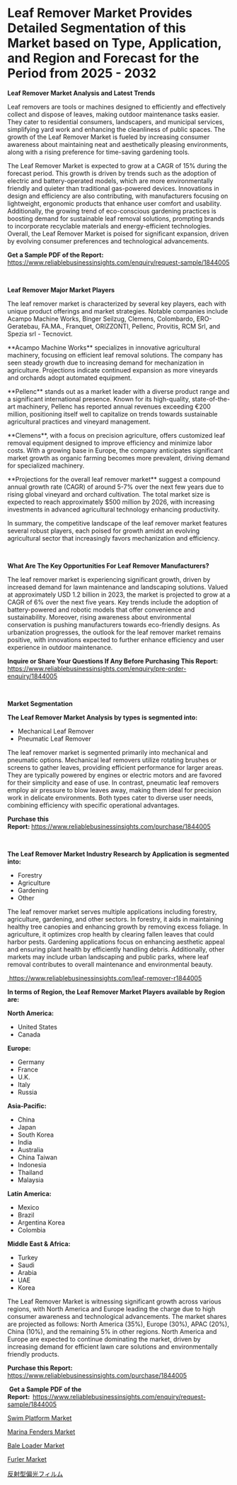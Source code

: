 <p><h1>Leaf Remover Market Provides Detailed Segmentation of this Market based on Type, Application, and Region and Forecast for the Period from 2025 - 2032</h1></p><p><strong>Leaf Remover Market Analysis and Latest Trends</strong></p>
<p><p>Leaf removers are tools or machines designed to efficiently and effectively collect and dispose of leaves, making outdoor maintenance tasks easier. They cater to residential consumers, landscapers, and municipal services, simplifying yard work and enhancing the cleanliness of public spaces. The growth of the Leaf Remover Market is fueled by increasing consumer awareness about maintaining neat and aesthetically pleasing environments, along with a rising preference for time-saving gardening tools.</p><p>The Leaf Remover Market is expected to grow at a CAGR of 15% during the forecast period. This growth is driven by trends such as the adoption of electric and battery-operated models, which are more environmentally friendly and quieter than traditional gas-powered devices. Innovations in design and efficiency are also contributing, with manufacturers focusing on lightweight, ergonomic products that enhance user comfort and usability. Additionally, the growing trend of eco-conscious gardening practices is boosting demand for sustainable leaf removal solutions, prompting brands to incorporate recyclable materials and energy-efficient technologies. Overall, the Leaf Remover Market is poised for significant expansion, driven by evolving consumer preferences and technological advancements.</p></p>
<p><strong>Get a Sample PDF of the Report:&nbsp;</strong> <a href="https://www.reliablebusinessinsights.com/enquiry/request-sample/1844005?utm_campaign=101&utm_medium=2&utm_source=Github&utm_content=ia&utm_term=18022025&utm_id=leaf-remover">https://www.reliablebusinessinsights.com/enquiry/request-sample/1844005</a></p>
<p>&nbsp;</p>
<p><strong>Leaf Remover Major Market Players</strong></p>
<p><p>The leaf remover market is characterized by several key players, each with unique product offerings and market strategies. Notable companies include Acampo Machine Works, Binger Seilzug, Clemens, Colombardo, ERO-Geratebau, FA.MA., Franquet, ORIZZONTI, Pellenc, Provitis, RCM Srl, and Spezia srl - Tecnovict.</p><p>**Acampo Machine Works** specializes in innovative agricultural machinery, focusing on efficient leaf removal solutions. The company has seen steady growth due to increasing demand for mechanization in agriculture. Projections indicate continued expansion as more vineyards and orchards adopt automated equipment.</p><p>**Pellenc** stands out as a market leader with a diverse product range and a significant international presence. Known for its high-quality, state-of-the-art machinery, Pellenc has reported annual revenues exceeding €200 million, positioning itself well to capitalize on trends towards sustainable agricultural practices and vineyard management.</p><p>**Clemens**, with a focus on precision agriculture, offers customized leaf removal equipment designed to improve efficiency and minimize labor costs. With a growing base in Europe, the company anticipates significant market growth as organic farming becomes more prevalent, driving demand for specialized machinery. </p><p>**Projections for the overall leaf remover market** suggest a compound annual growth rate (CAGR) of around 5-7% over the next few years due to rising global vineyard and orchard cultivation. The total market size is expected to reach approximately $500 million by 2026, with increasing investments in advanced agricultural technology enhancing productivity.</p><p>In summary, the competitive landscape of the leaf remover market features several robust players, each poised for growth amidst an evolving agricultural sector that increasingly favors mechanization and efficiency.</p></p>
<p>&nbsp;</p>
<p><strong>What Are The Key Opportunities For Leaf Remover Manufacturers?</strong></p>
<p><p>The leaf remover market is experiencing significant growth, driven by increased demand for lawn maintenance and landscaping solutions. Valued at approximately USD 1.2 billion in 2023, the market is projected to grow at a CAGR of 6% over the next five years. Key trends include the adoption of battery-powered and robotic models that offer convenience and sustainability. Moreover, rising awareness about environmental conservation is pushing manufacturers towards eco-friendly designs. As urbanization progresses, the outlook for the leaf remover market remains positive, with innovations expected to further enhance efficiency and user experience in outdoor maintenance.</p></p>
<p><strong>Inquire or Share Your Questions If Any Before Purchasing This Report:</strong> <a href="https://www.reliablebusinessinsights.com/enquiry/pre-order-enquiry/1844005?utm_campaign=101&utm_medium=2&utm_source=Github&utm_content=ia&utm_term=18022025&utm_id=leaf-remover">https://www.reliablebusinessinsights.com/enquiry/pre-order-enquiry/1844005</a></p>
<p>&nbsp;</p>
<p><strong>Market Segmentation</strong></p>
<p><strong>The Leaf Remover Market Analysis by types is segmented into:</strong></p>
<p><ul><li>Mechanical Leaf Remover</li><li>Pneumatic Leaf Remover</li></ul></p>
<p><p>The leaf remover market is segmented primarily into mechanical and pneumatic options. Mechanical leaf removers utilize rotating brushes or screens to gather leaves, providing efficient performance for larger areas. They are typically powered by engines or electric motors and are favored for their simplicity and ease of use. In contrast, pneumatic leaf removers employ air pressure to blow leaves away, making them ideal for precision work in delicate environments. Both types cater to diverse user needs, combining efficiency with specific operational advantages.</p></p>
<p><strong>Purchase this Report:&nbsp;</strong><a href="https://www.reliablebusinessinsights.com/purchase/1844005?utm_campaign=101&utm_medium=2&utm_source=Github&utm_content=ia&utm_term=18022025&utm_id=leaf-remover">https://www.reliablebusinessinsights.com/purchase/1844005</a></p>
<p>&nbsp;</p>
<p><strong>The Leaf Remover Market Industry Research by Application is segmented into:</strong></p>
<p><ul><li>Forestry</li><li>Agriculture</li><li>Gardening</li><li>Other</li></ul></p>
<p><p>The leaf remover market serves multiple applications including forestry, agriculture, gardening, and other sectors. In forestry, it aids in maintaining healthy tree canopies and enhancing growth by removing excess foliage. In agriculture, it optimizes crop health by clearing fallen leaves that could harbor pests. Gardening applications focus on enhancing aesthetic appeal and ensuring plant health by efficiently handling debris. Additionally, other markets may include urban landscaping and public parks, where leaf removal contributes to overall maintenance and environmental beauty.</p></p>
<p><a href="https://www.reliablebusinessinsights.com/leaf-remover-r1844005?utm_campaign=101&utm_medium=2&utm_source=Github&utm_content=ia&utm_term=18022025&utm_id=leaf-remover">&nbsp;https://www.reliablebusinessinsights.com/leaf-remover-r1844005</a></p>
<p><strong>In terms of Region, the Leaf Remover Market Players available by Region are:</strong></p>
<p>
    <p> <strong> North America: </strong>
        <ul>
            <li>United States</li>
            <li>Canada</li>
        </ul>
        </p> 
    <p> <strong> Europe: </strong>
        <ul>
            <li>Germany</li>
            <li>France</li>
            <li>U.K.</li>
            <li>Italy</li>
            <li>Russia</li>
        </ul>
        </p> 
    <p> <strong> Asia-Pacific: </strong>
        <ul>
            <li>China</li>
            <li>Japan</li>
            <li>South Korea</li>
            <li>India</li>
            <li>Australia</li>
            <li>China Taiwan</li>
            <li>Indonesia</li>
            <li>Thailand</li>
            <li>Malaysia</li>
        </ul>
        </p> 
    <p> <strong> Latin America: </strong>
        <ul>
            <li>Mexico</li>
            <li>Brazil</li>
            <li>Argentina Korea</li>
            <li>Colombia</li>
        </ul>
        </p> 
    <p> <strong> Middle East & Africa: </strong>
        <ul>
            <li>Turkey</li>
            <li>Saudi</li>
            <li>Arabia</li>
            <li>UAE</li>
            <li>Korea</li>
        </ul>
    </p>
    </p>
<p><p>The Leaf Remover Market is witnessing significant growth across various regions, with North America and Europe leading the charge due to high consumer awareness and technological advancements. The market shares are projected as follows: North America (35%), Europe (30%), APAC (20%), China (10%), and the remaining 5% in other regions. North America and Europe are expected to continue dominating the market, driven by increasing demand for efficient lawn care solutions and environmentally friendly products.</p></p>
<p><strong>Purchase this Report: </strong><a href="https://www.reliablebusinessinsights.com/purchase/1844005?utm_campaign=101&utm_medium=2&utm_source=Github&utm_content=ia&utm_term=18022025&utm_id=leaf-remover">https://www.reliablebusinessinsights.com/purchase/1844005</a></p>
<p>&nbsp;<strong>Get a Sample PDF of the Report:&nbsp;&nbsp;</strong><a href="https://www.reliablebusinessinsights.com/enquiry/request-sample/1844005?utm_campaign=101&utm_medium=2&utm_source=Github&utm_content=ia&utm_term=18022025&utm_id=leaf-remover">https://www.reliablebusinessinsights.com/enquiry/request-sample/1844005</a></p>
<p><strong></strong></p>
<p><p><a href="https://github.com/iquiseeboli/Market-Research-Report-List-1/blob/main/swim-platform-market.md?utm_campaign=101&utm_medium=2&utm_source=Github&utm_content=ia&utm_term=18022025&utm_id=leaf-remover">Swim Platform Market</a></p><p><a href="https://github.com/poianaokkels/Market-Research-Report-List-1/blob/main/marina-fenders-market.md?utm_campaign=101&utm_medium=2&utm_source=Github&utm_content=ia&utm_term=18022025&utm_id=leaf-remover">Marina Fenders Market</a></p><p><a href="https://github.com/naulasulakr0/Market-Research-Report-List-1/blob/main/bale-loader-market.md?utm_campaign=101&utm_medium=2&utm_source=Github&utm_content=ia&utm_term=18022025&utm_id=leaf-remover">Bale Loader Market</a></p><p><a href="https://github.com/haimamuirev8/Market-Research-Report-List-1/blob/main/furler-market.md?utm_campaign=101&utm_medium=2&utm_source=Github&utm_content=ia&utm_term=18022025&utm_id=leaf-remover">Furler Market</a></p><p><a href="https://github.com/lababdou/Market-Research-Report-List-6/blob/main/141557238074.md?utm_campaign=101&utm_medium=2&utm_source=Github&utm_content=ia&utm_term=18022025&utm_id=leaf-remover">反射型偏光フィルム</a></p></p>